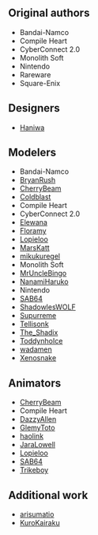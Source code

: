 ## Original authors
- Bandai-Namco
- Compile Heart
- CyberConnect 2.0
- Monolith Soft
- Nintendo
- Rareware
- Square-Enix

## Designers
- [Haniwa](https://www.deviantart.com/ayyk92)

## Modelers
- Bandai-Namco
- [BryanRush](https://www.deviantart.com/bryanrush)
- [CherryBeam](https://www.deviantart.com/cherrybeam)
- [Coldblast](https://www.deviantart.com/coldblast)
- Compile Heart
- CyberConnect 2.0
- [Elewana](https://www.deviantart.com/elewana)
- [Floramy](https://www.deviantart.com/floramy)
- [Lopieloo](https://www.deviantart.com/lopieloo)
- [MarsKatt](https://www.deviantart.com/marskatt)
- [mikukuregel](https://www.deviantart.com/mikukuregel)
- Monolith Soft
- [MrUncleBingo](https://www.deviantart.com/mrunclebingo)
- [NanamiHaruko](https://www.deviantart.com/nanamiharuko)
- Nintendo
- [SAB64](https://www.deviantart.com/sab64)
- [ShadowlesWOLF](https://www.deviantart.com/shadowleswolf)
- [Supurreme](https://www.deviantart.com/supurreme)
- [Tellisonk](https://www.deviantart.com/tellisonk)
- [The_Shadix](https://twitter.com/The_Shadix)
- [ToddynhoIce](https://www.deviantart.com/toddynhoice)
- [wadamen](https://www.deviantart.com/wadamen)
- [Xenosnake](https://bowlroll.net/user/2499)

## Animators
- [CherryBeam](https://www.deviantart.com/cherrybeam)
- Compile Heart
- [DazzyAllen](https://www.deviantart.com/dazzyallen)
- [GlemyToto](https://www.deviantart.com/glemytoto)
- [haolink](https://github.com/haolink)
- [JaraLowell](https://www.deviantart.com/jaralowell)
- [Lopieloo](https://www.deviantart.com/lopieloo)
- [SAB64](https://www.deviantart.com/sab64)
- [Trikeboy](https://www.models-resource.com/submitter/Trikeboy/)

## Additional work
- [arisumatio](https://www.deviantart.com/arisumatio)
- [KuroKairaku](https://www.deviantart.com/kurokairaku)

